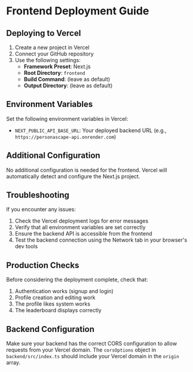 # Frontend Deployment Guide

## Deploying to Vercel

1. Create a new project in Vercel
2. Connect your GitHub repository
3. Use the following settings:
   - **Framework Preset**: Next.js
   - **Root Directory**: `frontend`
   - **Build Command**: (leave as default)
   - **Output Directory**: (leave as default)

## Environment Variables

Set the following environment variables in Vercel:

- `NEXT_PUBLIC_API_BASE_URL`: Your deployed backend URL (e.g., `https://personascape-api.onrender.com`)

## Additional Configuration

No additional configuration is needed for the frontend. Vercel will automatically detect and configure the Next.js project.

## Troubleshooting

If you encounter any issues:

1. Check the Vercel deployment logs for error messages
2. Verify that all environment variables are set correctly
3. Ensure the backend API is accessible from the frontend
4. Test the backend connection using the Network tab in your browser's dev tools

## Production Checks

Before considering the deployment complete, check that:

1. Authentication works (signup and login)
2. Profile creation and editing work
3. The profile likes system works
4. The leaderboard displays correctly

## Backend Configuration

Make sure your backend has the correct CORS configuration to allow requests from your Vercel domain. The `corsOptions` object in `backend/src/index.ts` should include your Vercel domain in the `origin` array. 